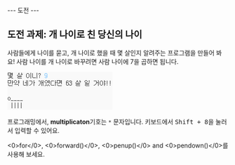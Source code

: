 --- 도전 ---

## 도전 과제: 개 나이로 친 당신의 나이

사람들에게 나이를 묻고, 개 나이로 했을 때 몇 살인지 알려주는 프로그램을 만들어 봐요! 사람 나이를 개 나이로 바꾸려면 사람 나이에 7을 곱하면 됩니다.

![screenshot](images/me-dog-years.png)

프로그래밍에서, **multiplicaton**기호는 `*` 문자입니다. 키보드에서 <kbd>Shift + 8</kbd>을 눌러서 입력할 수 있어요.

<0>for</0>, <0>forward()</0>, <0>penup()</0> and <0>pendown()</0>를 사용해 보세요.